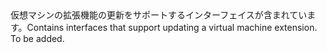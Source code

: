 <Namespace Name="Microsoft.Azure.Management.Compute.Fluent.VirtualMachineExtension.Update">
  <Docs>
    <summary><span data-ttu-id="a2d6a-101">仮想マシンの拡張機能の更新をサポートするインターフェイスが含まれています。</span><span class="sxs-lookup"><span data-stu-id="a2d6a-101">Contains interfaces that support updating a virtual machine extension.</span></span></summary> 
    <remarks>To be added.</remarks>
  </Docs>
</Namespace>
